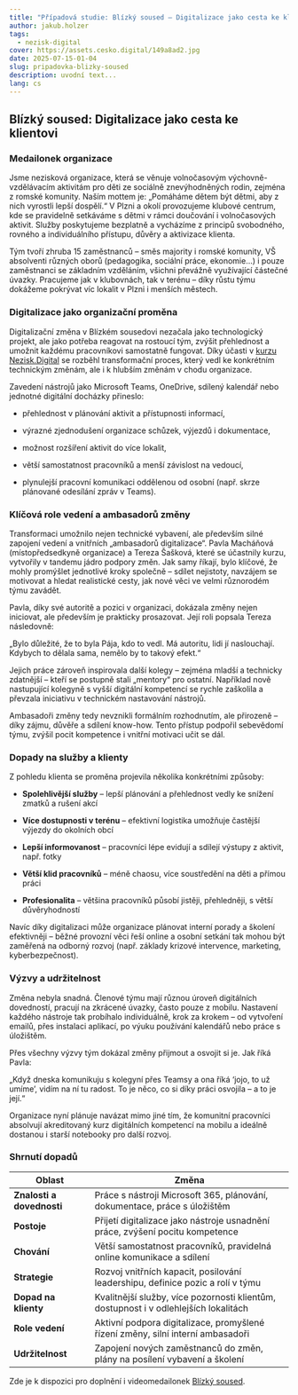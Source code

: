 ```yaml
---
title: "Případová studie: Blízký soused – Digitalizace jako cesta ke klientovi"
author: jakub.holzer
tags:
  - nezisk-digital
cover: https://assets.cesko.digital/149a8ad2.jpg
date: 2025-07-15-01-04
slug: pripadovka-blizky-soused
description: uvodní text...
lang: cs
---
```

## **Blízký soused: Digitalizace jako cesta ke klientovi**

### **Medailonek organizace**  
Jsme nezisková organizace, která se věnuje volnočasovým výchovně-vzdělávacím aktivitám pro děti ze sociálně znevýhodněných rodin, zejména z romské komunity. Naším mottem je: „Pomáháme dětem být dětmi, aby z nich vyrostli lepší dospělí.“ V Plzni a okolí provozujeme klubové centrum, kde se pravidelně setkáváme s dětmi v rámci doučování i volnočasových aktivit. Služby poskytujeme bezplatně a vycházíme z principů svobodného, rovného a individuálního přístupu, důvěry a aktivizace klienta.

Tým tvoří zhruba 15 zaměstnanců – směs majority i romské komunity, VŠ absolventi různých oborů (pedagogika, sociální práce, ekonomie...) i pouze zaměstnanci se základním vzděláním, všichni převážně využívající částečné úvazky. Pracujeme jak v klubovnách, tak v terénu – díky růstu týmu dokážeme pokrývat víc lokalit v Plzni i menších městech.

### **Digitalizace jako organizační proměna**

Digitalizační změna v Blízkém sousedovi nezačala jako technologický projekt, ale jako potřeba reagovat na rostoucí tým, zvýšit přehlednost a umožnit každému pracovníkovi samostatně fungovat. Díky účasti v [kurzu Nezisk.Digital](https://www.cesko.digital/projekty/nezisk-digital/kurz) se rozběhl transformační proces, který vedl ke konkrétním technickým změnám, ale i k hlubším změnám v chodu organizace.

Zavedení nástrojů jako Microsoft Teams, OneDrive, sdílený kalendář nebo jednotné digitální docházky přineslo:

* přehlednost v plánování aktivit a přístupnosti informací,

* výrazné zjednodušení organizace schůzek, výjezdů i dokumentace,

* možnost rozšíření aktivit do více lokalit,

* větší samostatnost pracovníků a menší závislost na vedoucí,

* plynulejší pracovní komunikaci oddělenou od osobní (např. skrze plánované odesílání zpráv v Teams).

### **Klíčová role vedení a ambasadorů změny**

Transformaci umožnilo nejen technické vybavení, ale především silné zapojení vedení a vnitřních „ambasadorů digitalizace“. Pavla Macháňová (místopředsedkyně organizace) a Tereza Šašková, které se účastnily kurzu, vytvořily v tandemu jádro podpory změn. Jak samy říkají, bylo klíčové, že mohly promýšlet jednotlivé kroky společně – sdílet nejistoty, navzájem se motivovat a hledat realistické cesty, jak nové věci ve velmi různorodém týmu zavádět.

Pavla, díky své autoritě a pozici v organizaci, dokázala změny nejen iniciovat, ale především je prakticky prosazovat. Její roli popsala Tereza následovně:

„Bylo důležité, že to byla Pája, kdo to vedl. Má autoritu, lidi jí naslouchají. Kdybych to dělala sama, nemělo by to takový efekt.“

Jejich práce zároveň inspirovala další kolegy – zejména mladší a technicky zdatnější – kteří se postupně stali „mentory“ pro ostatní. Například nově nastupující kolegyně s vyšší digitální kompetencí se rychle zaškolila a převzala iniciativu v technickém nastavování nástrojů.

Ambasadoři změny tedy nevznikli formálním rozhodnutím, ale přirozeně – díky zájmu, důvěře a sdílení know-how. Tento přístup podpořil sebevědomí týmu, zvýšil pocit kompetence i vnitřní motivaci učit se dál.

### **Dopady na služby a klienty**

Z pohledu klienta se proměna projevila několika konkrétními způsoby:

* **Spolehlivější služby** – lepší plánování a přehlednost vedly ke snížení zmatků a rušení akcí

* **Více dostupnosti v terénu** – efektivní logistika umožňuje častější výjezdy do okolních obcí

* **Lepší informovanost** – pracovníci lépe evidují a sdílejí výstupy z aktivit, např. fotky

* **Větší klid pracovníků** – méně chaosu, více soustředění na děti a přímou práci

* **Profesionalita** – většina pracovníků působí jistěji, přehledněji, s větší důvěryhodností

Navíc díky digitalizaci může organizace plánovat interní porady a školení efektivněji – běžné provozní věci řeší online a osobní setkání tak mohou být zaměřená na odborný rozvoj (např. základy krizové intervence, marketing, kyberbezpečnost).

### **Výzvy a udržitelnost**

Změna nebyla snadná. Členové týmu mají různou úroveň digitálních dovedností, pracují na zkrácené úvazky, často pouze z mobilu. Nastavení každého nástroje tak probíhalo individuálně, krok za krokem – od vytvoření emailů, přes instalaci aplikací, po výuku používání kalendářů nebo práce s úložištěm.

Přes všechny výzvy tým dokázal změny přijmout a osvojit si je. Jak říká Pavla:

„Když dneska komunikuju s kolegyní přes Teamsy a ona říká ‘jojo, to už umíme’, vidím na ní tu radost. To je něco, co si díky práci osvojila – a to je její.“

Organizace nyní plánuje navázat mimo jiné tím, že komunitní pracovníci absolvují akreditovaný kurz digitálních kompetencí na mobilu a ideálně dostanou i starší notebooky pro další rozvoj.

### **Shrnutí dopadů**

| Oblast | Změna |
| ----- | ----- |
| **Znalosti a dovednosti** | Práce s nástroji Microsoft 365, plánování, dokumentace, práce s úložištěm |
| **Postoje** | Přijetí digitalizace jako nástroje usnadnění práce, zvýšení pocitu kompetence |
| **Chování** | Větší samostatnost pracovníků, pravidelná online komunikace a sdílení |
| **Strategie** | Rozvoj vnitřních kapacit, posilování leadershipu, definice pozic a rolí v týmu |
| **Dopad na klienty** | Kvalitnější služby, více pozornosti klientům, dostupnost i v odlehlejších lokalitách |
| **Role vedení** | Aktivní podpora digitalizace, promyšlené řízení změny, silní interní ambasadoři |
| **Udržitelnost** | Zapojení nových zaměstnanců do změn, plány na posílení vybavení a školení |

Zde je k dispozici pro doplnění i videomedailonek [Blízký soused](https://www.youtube.com/watch?v=dG8hJJ-gF1I&list=PLOX5xelTsEv_Dvcal3LVLvf3P82wKIE7k&index=8).

